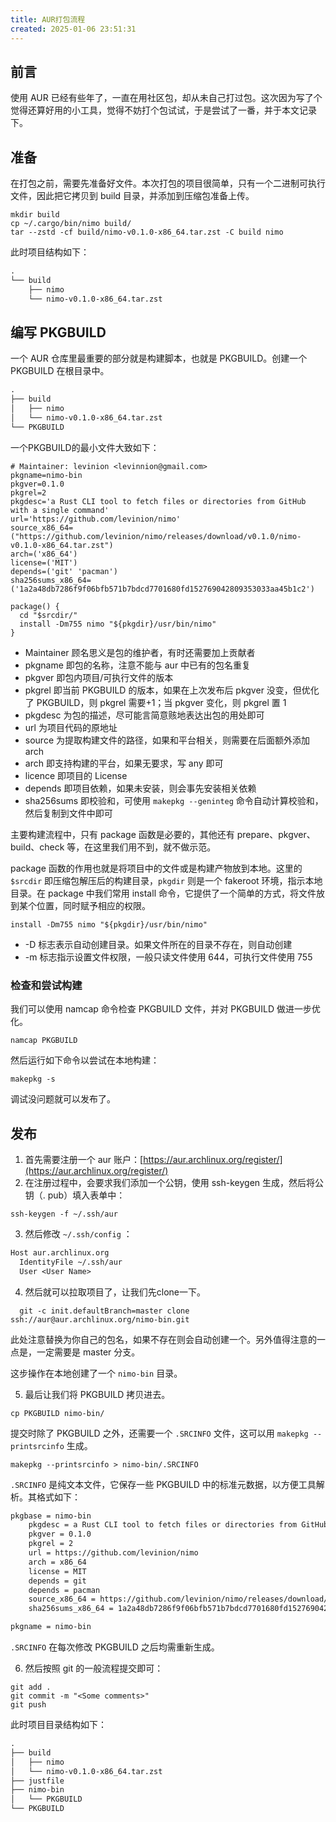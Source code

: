 ```yaml
---
title: AUR打包流程
created: 2025-01-06 23:51:31
---
```

## 前言

使用 AUR 已经有些年了，一直在用社区包，却从未自己打过包。这次因为写了个觉得还算好用的小工具，觉得不妨打个包试试，于是尝试了一番，并于本文记录下。

## 准备

在打包之前，需要先准备好文件。本次打包的项目很简单，只有一个二进制可执行文件，因此把它拷贝到 build 目录，并添加到压缩包准备上传。

```shell
mkdir build
cp ~/.cargo/bin/nimo build/
tar --zstd -cf build/nimo-v0.1.0-x86_64.tar.zst -C build nimo 
```

此时项目结构如下：

```txt
.
└── build
    ├── nimo
    └── nimo-v0.1.0-x86_64.tar.zst
```

## 编写 PKGBUILD

一个 AUR 仓库里最重要的部分就是构建脚本，也就是 PKGBUILD。创建一个 PKGBUILD 在根目录中。

```txt
.
├── build
│   ├── nimo
│   └── nimo-v0.1.0-x86_64.tar.zst
└── PKGBUILD
```

一个PKGBUILD的最小文件大致如下：

```shell
# Maintainer: levinion <levinnion@gmail.com>
pkgname=nimo-bin
pkgver=0.1.0
pkgrel=2
pkgdesc='a Rust CLI tool to fetch files or directories from GitHub with a single command'
url='https://github.com/levinion/nimo'
source_x86_64=("https://github.com/levinion/nimo/releases/download/v0.1.0/nimo-v0.1.0-x86_64.tar.zst")
arch=('x86_64')
license=('MIT')
depends=('git' 'pacman')
sha256sums_x86_64=('1a2a48db7286f9f06bfb571b7bdcd7701680fd152769042809353033aa45b1c2')

package() {
  cd "$srcdir/"
  install -Dm755 nimo "${pkgdir}/usr/bin/nimo"
}
```

- Maintainer 顾名思义是包的维护者，有时还需要加上贡献者
- pkgname 即包的名称，注意不能与 aur 中已有的包名重复
- pkgver 即包内项目/可执行文件的版本
- pkgrel 即当前 PKGBUILD 的版本，如果在上次发布后 pkgver 没变，但优化了 PKGBUILD，则 pkgrel 需要+1；当 pkgver 变化，则 pkgrel 置 1
- pkgdesc 为包的描述，尽可能言简意赅地表达出包的用处即可
- url 为项目代码的原地址
- source 为提取构建文件的路径，如果和平台相关，则需要在后面额外添加 arch
- arch 即支持构建的平台，如果无要求，写 any 即可
- licence 即项目的 License
- depends 即项目依赖，如果未安装，则会事先安装相关依赖
- sha256sums 即校验和，可使用 `makepkg --geninteg` 命令自动计算校验和，然后复制到文件中即可

主要构建流程中，只有 package 函数是必要的，其他还有 prepare、pkgver、build、check 等，在这里我们用不到，就不做示范。

package 函数的作用也就是将项目中的文件或是构建产物放到本地。这里的 `$srcdir` 即压缩包解压后的构建目录，`pkgdir` 则是一个 fakeroot 环境，指示本地目录。在 package 中我们常用 install 命令，它提供了一个简单的方式，将文件放到某个位置，同时赋予相应的权限。

```shell
install -Dm755 nimo "${pkgdir}/usr/bin/nimo"
```

- -D 标志表示自动创建目录。如果文件所在的目录不存在，则自动创建
- -m 标志指示设置文件权限，一般只读文件使用 644，可执行文件使用 755

### 检查和尝试构建

我们可以使用 namcap 命令检查 PKGBUILD 文件，并对 PKGBUILD 做进一步优化。

```shell
namcap PKGBUILD
```

然后运行如下命令以尝试在本地构建：

```shell
makepkg -s
```

调试没问题就可以发布了。

## 发布

1. 首先需要注册一个 aur 账户：[https://aur.archlinux.org/register/](https://aur.archlinux.org/register/)
2. 在注册过程中，会要求我们添加一个公钥，使用 ssh-keygen 生成，然后将公钥（. pub）填入表单中：

```shell
ssh-keygen -f ~/.ssh/aur
```

3. 然后修改 `~/.ssh/config` ：

```txt
Host aur.archlinux.org
  IdentityFile ~/.ssh/aur
  User <User Name>
```

4. 然后就可以拉取项目了，让我们先clone一下。

```shell
  git -c init.defaultBranch=master clone ssh://aur@aur.archlinux.org/nimo-bin.git
```

此处注意替换为你自己的包名，如果不存在则会自动创建一个。另外值得注意的一点是，一定需要是 master 分支。

这步操作在本地创建了一个 `nimo-bin` 目录。

5. 最后让我们将 PKGBUILD 拷贝进去。

```shell
cp PKGBUILD nimo-bin/
```

提交时除了 PKGBUILD 之外，还需要一个 `.SRCINFO` 文件，这可以用 `makepkg --printsrcinfo` 生成。

```shell
makepkg --printsrcinfo > nimo-bin/.SRCINFO
```

`.SRCINFO` 是纯文本文件，它保存一些 PKGBUILD 中的标准元数据，以方便工具解析。其格式如下：

```txt
pkgbase = nimo-bin
	pkgdesc = a Rust CLI tool to fetch files or directories from GitHub with a single command
	pkgver = 0.1.0
	pkgrel = 2
	url = https://github.com/levinion/nimo
	arch = x86_64
	license = MIT
	depends = git
	depends = pacman
	source_x86_64 = https://github.com/levinion/nimo/releases/download/v0.1.0/nimo-v0.1.0-x86_64.tar.zst
	sha256sums_x86_64 = 1a2a48db7286f9f06bfb571b7bdcd7701680fd152769042809353033aa45b1c2

pkgname = nimo-bin
```

`.SRCINFO` 在每次修改 PKGBUILD 之后均需重新生成。

6. 然后按照 git 的一般流程提交即可：

```shell
git add .
git commit -m "<Some comments>"
git push
```

此时项目目录结构如下：

```txt
.
├── build
│   ├── nimo
│   └── nimo-v0.1.0-x86_64.tar.zst
├── justfile
├── nimo-bin
│   └── PKGBUILD
└── PKGBUILD
```




